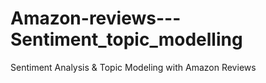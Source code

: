 # Amazon-reviews---Sentiment_topic_modelling
Sentiment Analysis &amp; Topic Modeling with Amazon Reviews
